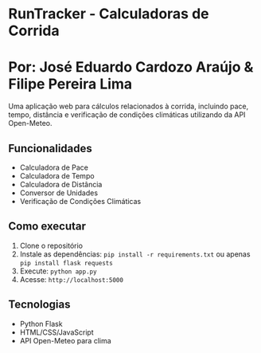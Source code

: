 # RunTracker - Calculadoras de Corrida
# Por: José Eduardo Cardozo Araújo & Filipe Pereira Lima

Uma aplicação web para cálculos relacionados à corrida, incluindo pace, tempo, distância e verificação de condições climáticas utilizando da API Open-Meteo.

## Funcionalidades

- Calculadora de Pace
- Calculadora de Tempo
- Calculadora de Distância
- Conversor de Unidades
- Verificação de Condições Climáticas

## Como executar

1. Clone o repositório
2. Instale as dependências: `pip install -r requirements.txt` ou apenas `pip install flask requests`
3. Execute: `python app.py`
4. Acesse: `http://localhost:5000`

## Tecnologias

- Python Flask
- HTML/CSS/JavaScript
- API Open-Meteo para clima